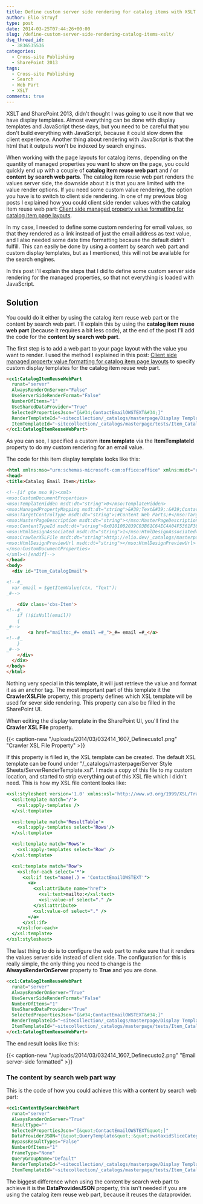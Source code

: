 ```yaml
---
title: Define custom server side rendering for catalog items with XSLT
author: Elio Struyf
type: post
date: 2014-03-25T07:44:26+00:00
slug: /define-custom-server-side-rendering-catalog-items-xslt/
dsq_thread_id:
  - 3836535536
categories:
  - Cross-site Publishing
  - SharePoint 2013
tags:
  - Cross-site Publishing
  - Search
  - Web Part
  - XSLT
comments: true
---
```


XSLT and SharePoint 2013, didn't thought I was going to use it now that we have display templates. Almost everything can be done with display templates and JavaScript these days, but you need to be careful that you don't build everything with JavaScript, because it could slow down the client experience. Another thing about rendering with JavaScript is that the html that it outputs won't be indexed by search engines.

When working with the page layouts for catalog items, depending on the quantity of managed properties you want to show on the page, you could quickly end up with a couple of **catalog item reuse web part** and / or **content by search web parts**. The catalog item reuse web part renders the values server side, the downside about it is that you are limited with the value render options. If you need some custom value rendering, the option you have is to switch to client side rendering. In one of my previous blog posts I explained how you could client side render values with the catalog item reuse web part: [Client side managed property value formatting for catalog item page layouts](https://www.eliostruyf.com/client-side-managed-property-value-formatting-catalog-item-page-layouts/).

In my case, I needed to define some custom rendering for email values, so that they rendered as a link instead of just the email address as text value, and I also needed some date time formatting because the default didn't fulfill. This can easily be done by using a content by search web part and custom display templates, but as I mentioned, this will not be available for the search engines.

In this post I'll explain the steps that I did to define some custom server side rendering for the managed properties, so that not everything is loaded with JavaScript.

## Solution

You could do it either by using the catalog item reuse web part or the content by search web part. I'll explain this by using the **catalog item reuse web part** (because it requires a bit less code), at the end of the post I'll add the code for the **content by search web part**.

The first step is to add a web part to your page layout with the value you want to render. I used the method I explained in this post: [Client side managed property value formatting for catalog item page layouts](https://www.eliostruyf.com/client-side-managed-property-value-formatting-catalog-item-page-layouts/) to specify custom display templates for the catalog item reuse web part.

```html
<cc1:CatalogItemReuseWebPart 
  runat="server" 
  AlwaysRenderOnServer="False" 
  UseServerSideRenderFormat="False" 
  NumberOfItems="1" 
  UseSharedDataProvider="True" 
  SelectedPropertiesJson="[&#34;ContactEmailOWSTEXT&#34;]" 
  RenderTemplateId="~sitecollection/_catalogs/masterpage/Display Templates/System/Control_CatalogDefault.js" 
  ItemTemplateId="~sitecollection/_catalogs/masterpage/tests/Item_Catalog_Email.js">
</cc1:CatalogItemReuseWebPart>
```

As you can see, I specified a custom **item template** via the **ItemTemplateId** property to do my custom rendering for an email value.

The code for this item display template looks like this:

```html
<html xmlns:mso="urn:schemas-microsoft-com:office:office" xmlns:msdt="uuid:C2F41010-65B3-11d1-A29F-00AA00C14882">
<head>
<title>Catalog Email Item</title>

<!--[if gte mso 9]><xml>
<mso:CustomDocumentProperties>
<mso:TemplateHidden msdt:dt="string">0</mso:TemplateHidden>
<mso:ManagedPropertyMapping msdt:dt="string">&#39;Text&#39;:&#39;ContactEmailOWSTEXT&#39;</mso:ManagedPropertyMapping>
<mso:TargetControlType msdt:dt="string">;#Content Web Parts;#</mso:TargetControlType>
<mso:MasterPageDescription msdt:dt="string"></mso:MasterPageDescription>
<mso:ContentTypeId msdt:dt="string">0x0101002039C03B61C64EC4A04F5361F385106603</mso:ContentTypeId>
<mso:HtmlDesignAssociated msdt:dt="string">1</mso:HtmlDesignAssociated>
<mso:CrawlerXSLFile msdt:dt="string">http://elio.dev/_catalogs/masterpage/tests/email.xsl, http://elio.dev/_catalogs/masterpage/tests/email.xsl</mso:CrawlerXSLFile>
<mso:HtmlDesignPreviewUrl msdt:dt="string"></mso:HtmlDesignPreviewUrl>
</mso:CustomDocumentProperties>
</xml><![endif]-->
</head>
<body>
  <div id="Item_CatalogEmail">

<!--#_
  var email = $getItemValue(ctx, "Text");
_#-->

    <div class='cbs-Item'>
<!--#_
    if (!$isNull(email)) 
    { 
_#-->
        <a href="mailto:_#= email =#_">_#= email =#_</a>
<!--#_ 
    } 
_#-->
    </div>
  </div>
</body>
</html>
```

Nothing very special in this template, it will just retrieve the value and format it as an anchor tag. The most important part of this template it the **CrawlerXSLFile** property, this property defines which XSL template will be used for sever side rendering. This property can also be filled in the SharePoint UI.

When editing the display template in the SharePoint UI, you'll find the **Crawler XSL File** property.

{{< caption-new "/uploads/2014/03/032414_1607_Definecusto1.png" "Crawler XSL File Property" >}}

If this property is filled in, the XSL template can be created. The default XSL template can be found under "/_catalogs/masterpage/Server Style Sheets/ServerRenderTemplate.xsl". I made a copy of this file to my custom location, and started to strip everything out of this XSL file which I didn't need. This is how my XSL file content looks like:

```xsl
<xsl:stylesheet version='1.0' xmlns:xsl='http://www.w3.org/1999/XSL/Transform' xmlns:ddwrt='http://schemas.microsoft.com/WebParts/v2/DataView/runtime'>
  <xsl:template match='/'>
    <xsl:apply-templates />
  </xsl:template>

  <xsl:template match='ResultTable'>
    <xsl:apply-templates select='Rows'/>
  </xsl:template>

  <xsl:template match='Rows'>
    <xsl:apply-templates select='Row' />
  </xsl:template>

  <xsl:template match='Row'>
    <xsl:for-each select='*'>
      <xsl:if test="name(.) = 'ContactEmailOWSTEXT'">
        <a>
          <xsl:attribute name="href">
            <xsl:text>mailto:</xsl:text>
            <xsl:value-of select="." />
          </xsl:attribute>
          <xsl:value-of select="." />
        </a>
      </xsl:if>
    </xsl:for-each>
  </xsl:template>
</xsl:stylesheet>
```

The last thing to do is to configure the web part to make sure that it renders the values server side instead of client side. The configuration for this is really simple, the only thing you need to change is the **AlwaysRenderOnServer** property to **True** and you are done.

```html
<cc1:CatalogItemReuseWebPart 
  runat="server" 
  AlwaysRenderOnServer="True" 
  UseServerSideRenderFormat="False" 
  NumberOfItems="1" 
  UseSharedDataProvider="True" 
  SelectedPropertiesJson="[&#34;ContactEmailOWSTEXT&#34;]" 
  RenderTemplateId="~sitecollection/_catalogs/masterpage/Display Templates/System/Control_CatalogDefault.js"
  ItemTemplateId="~sitecollection/_catalogs/masterpage/tests/Item_Catalog_Email.js">
</cc1:CatalogItemReuseWebPart>
```

The end result looks like this:

{{< caption-new "/uploads/2014/03/032414_1607_Definecusto2.png" "Email server-side formatted" >}}

### The content by search web part way

This is the code of how you could achieve this with a content by search web part:

```html
<cc1:ContentBySearchWebPart 
  runat="server" 
  AlwaysRenderOnServer="True" 
  ResultType=""
  SelectedPropertiesJson="[&quot;ContactEmailOWSTEXT&quot;]"
  DataProviderJSON="{&quot;QueryTemplate&quot;:&quot;owstaxidSliceCategory:{URLTOKEN.1}&quot;,&quot;PropertiesJson&quot;:&quot;{'Tag':'{Term}'}&quot;}" 
  BypassResultTypes="False"
  NumberOfItems="1"
  FrameType="None"
  QueryGroupName="Default"
  RenderTemplateId="~sitecollection/_catalogs/masterpage/Display Templates/Content Web Parts/Control_List.js"
  ItemTemplateId="~sitecollection/_catalogs/masterpage/tests/Item_Catalog_Email.js" />
```

The biggest difference when using the content by search web part to achieve it is the **DataProviderJSON** property, this isn't needed if you are using the catalog item reuse web part, because it reuses the dataprovider.